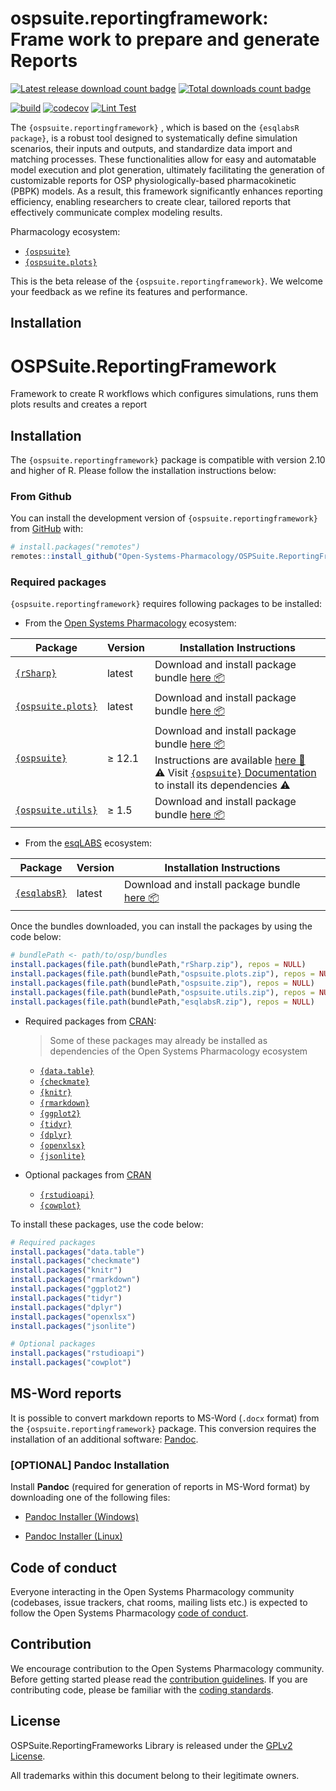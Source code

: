 # ospsuite.reportingframework: Frame work to prepare and generate Reports

<!-- badges: start -->

  [![Latest release download count badge](https://img.shields.io/github/downloads/Open-Systems-Pharmacology/OSPSuite.ReportingFramework/latest/total?label=%E2%AD%B3%20Downloads%20latest%20release)](https://github.com/Open-Systems-Pharmacology/OSPSuite.ReportingFramework/releases/latest)
  [![Total downloads count badge](https://img.shields.io/github/downloads/Open-Systems-Pharmacology/OSPSuite.ReportingFrameworks/total?label=%E2%AD%B3%20Downloads%20total)](https://github.com/Open-Systems-Pharmacology/OSPSuite.ReportingFrameworks/releases)

  [![build](https://img.shields.io/github/actions/workflow/status/Open-Systems-Pharmacology/OSPSuite.ReportingFramework/main-workflow.yaml?logo=github&logoColor=white&label=Build)](https://github.com/Open-Systems-Pharmacology/OSPSuite.ReportingFramework/actions/workflows/main-workflow.yaml)
  [![codecov](https://codecov.io/gh/Open-Systems-Pharmacology/OSPSuite.ReportingFramework/branch/main/graph/badge.svg)](https://codecov.io/gh/Open-Systems-Pharmacology/OSPSuite.ReportingFrameworks)
  [![Lint Test](https://img.shields.io/github/actions/workflow/status/Open-Systems-Pharmacology/OSPSuite.ReportingFramework/lint.yaml?logo=githubactions&logoColor=white&label=lint)](https://github.com/Open-Systems-Pharmacology/OSPSuite.ReportingFramework/actions/workflows/lint.yaml)

<!-- badges: end -->


The `{ospsuite.reportingframework}` , which is based on the `{esqlabsR package}`, 
is a robust tool designed to systematically define simulation scenarios, their inputs and outputs,
and standardize data import and matching processes. 
These functionalities allow for easy and automatable model execution and plot generation, 
ultimately facilitating the generation of customizable reports for 
OSP physiologically-based pharmacokinetic (PBPK) models. 
As a result, this framework significantly enhances reporting efficiency, 
enabling researchers to create clear, tailored reports that effectively communicate complex modeling results.

Pharmacology ecosystem:

-   [`{ospsuite}`](https://www.open-systems-pharmacology.org/OSPSuite-R/)
-   [`{ospsuite.plots}`](https://www.open-systems-pharmacology.org/OSPSuite.ReportingFramework/)

This is the beta release of the  `{ospsuite.reportingframework}`. We welcome your feedback as we refine its features and performance.

## Installation

# OSPSuite.ReportingFramework

Framework to create R workflows which configures simulations, runs them plots results and creates a report

## Installation

The `{ospsuite.reportingframework}` package is compatible with version 2.10 and higher of R. Please follow the installation instructions below:

### From Github <img src=https://avatars.githubusercontent.com/github width=15px></img>

You can install the development version of `{ospsuite.reportingframework}` from [GitHub](https://github.com/) with:

```r
# install.packages("remotes")
remotes::install_github("Open-Systems-Pharmacology/OSPSuite.ReportingFramework")
```

### Required packages

`{ospsuite.reportingframework}` requires following packages to be installed:

- From the [Open Systems Pharmacology](https://github.com/Open-Systems-Pharmacology) ecosystem:

|Package|Version|Installation Instructions|
|-------|-------|------------|
|[`{rSharp}`](https://github.com/Open-Systems-Pharmacology/rSharp)|latest|Download and install package bundle [here &#128230;](https://github.com/Open-Systems-Pharmacology/rSharp/releases)|
|[`{ospsuite.plots}`](https://github.com/Open-Systems-Pharmacology/OSPSuite.Plots)|latest|Download and install package bundle [here &#128230;](https://github.com/Open-Systems-Pharmacology/OSPSuite.Plots/releases)|
|[`{ospsuite}`](https://github.com/Open-Systems-Pharmacology/OSPSuite-R)|$\geq$ 12.1|Download and install package bundle [here &#128230;](https://github.com/Open-Systems-Pharmacology/OSPSuite-R/releases)<br>Instructions are available [here &#128214;](https://github.com/Open-Systems-Pharmacology/OSPSuite-R#installation)<br>&#9888; Visit [`{ospsuite}` Documentation](https://github.com/Open-Systems-Pharmacology/OSPSuite-R) to install its dependencies &#9888;|
|[`{ospsuite.utils}`](https://github.com/Open-Systems-Pharmacology/OSPSuite.RUtils)|$\geq$ 1.5|Download and install package bundle [here &#128230;](https://github.com/Open-Systems-Pharmacology/OSPSuite.RUtils/releases)|


- From the [esqLABS](https://github.com/esqLABS) ecosystem:

|Package|Version|Installation Instructions|
|-------|-------|------------|
|[`{esqlabsR}`](https://github.com/Open-Systems-Pharmacology/esqlabsR)|latest|Download and install package bundle [here &#128230;](https://github.com/esqLABS/esqlabsR/releases)|

Once the bundles downloaded, you can install the packages by using the code below:

```r
# bundlePath <- path/to/osp/bundles
install.packages(file.path(bundlePath,"rSharp.zip"), repos = NULL)
install.packages(file.path(bundlePath,"ospsuite.plots.zip"), repos = NULL)
install.packages(file.path(bundlePath,"ospsuite.zip"), repos = NULL)
install.packages(file.path(bundlePath,"ospsuite.utils.zip"), repos = NULL)
install.packages(file.path(bundlePath,"esqlabsR.zip"), repos = NULL)
```

- Required packages from [CRAN](https://cran.r-project.org/):
  > Some of these packages may already be installed as dependencies of the Open Systems Pharmacology ecosystem
  - [`{data.table}`](https://cran.r-project.org/web/packages/data.table)
  - [`{checkmate}`](https://cran.r-project.org/web/packages/checkmate)
  - [`{knitr}`](https://cran.r-project.org/web/packages/knitr)
  - [`{rmarkdown}`](https://cran.r-project.org/web/packages/rmarkdown)
  - [`{ggplot2}`](https://cran.r-project.org/web/packages/ggplot2) 
  - [`{tidyr}`](https://cran.r-project.org/web/packages/tidyr)
  - [`{dplyr}`](https://cran.r-project.org/web/packages/dplyr)
  - [`{openxlsx}`](https://cran.r-project.org/web/packages/openxlsx)
  - [`{jsonlite}`](https://cran.r-project.org/web/packages/jsonlite)

- Optional packages from [CRAN](https://cran.r-project.org/)
  - [`{rstudioapi}`](https://cran.r-project.org/web/packages/rstudioapi)
  - [`{cowplot}`](https://cran.r-project.org/web/packages/cowplot)
  
To install these packages, use the code below:

```r
# Required packages
install.packages("data.table")
install.packages("checkmate")
install.packages("knitr")
install.packages("rmarkdown")
install.packages("ggplot2")
install.packages("tidyr")
install.packages("dplyr")
install.packages("openxlsx")
install.packages("jsonlite")

# Optional packages
install.packages("rstudioapi")
install.packages("cowplot")
```

## MS-Word reports

It is possible to convert markdown reports to MS-Word (`.docx` format) from the `{ospsuite.reportingframework}` package.
This conversion requires the installation of an additional software: [Pandoc](https://pandoc.org/).

### [OPTIONAL] Pandoc Installation

Install **Pandoc** (required for generation of reports in MS-Word format) by downloading one of the following files:

- [Pandoc Installer (Windows)](https://github.com/jgm/pandoc/releases/download/3.1.2/pandoc-3.1.2-windows-x86_64.msi)

- [Pandoc Installer (Linux)](https://github.com/jgm/pandoc/releases/download/3.1.2/pandoc-3.1.2-linux-amd64.tar.gz)

## Code of conduct

Everyone interacting in the Open Systems Pharmacology community (codebases,
issue trackers, chat rooms, mailing lists etc.) is expected to follow the Open
Systems Pharmacology [code of
conduct](https://dev.open-systems-pharmacology.org/r-development-resources/coding_standards_r).

## Contribution

We encourage contribution to the Open Systems Pharmacology community.
Before getting started please read the [contribution
guidelines](https://github.com/Open-Systems-Pharmacology/Suite/blob/master/CONTRIBUTING.md).
If you are contributing code, please be familiar with the [coding
standards](https://github.com/Open-Systems-Pharmacology/Suite/blob/master/CODING_STANDARDS_R.md).

## License

OSPSuite.ReportingFrameworks Library is released under the [GPLv2 License](LICENSE).

All trademarks within this document belong to their legitimate owners.

